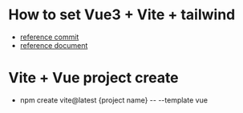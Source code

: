 # How to set Vue3 + Vite + tailwind
- [reference commit](https://github.com/doyou1/vue-workspace/commit/d33a58cfe103113f32a958fce12fcb2945daa064)
- [reference document](https://tailwindcss.com/docs/guides/vite)


# Vite + Vue project create
- npm create vite@latest {project name} -- --template vue